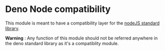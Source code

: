 # Deno Node compatibility

This module is meant to have a compatibility layer for the
[nodeJS standard library](https://nodejs.org/docs/latest-v12.x/api/).

**Warning** : Any function of this module should not be referred anywhere in the
deno standard library as it's a compatiblity module.
